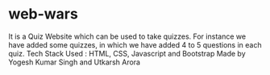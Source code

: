 # web-wars
It is a Quiz Website which can be used to take quizzes.
For instance we have added some quizzes, in which we have added 4 to 5 questions in each quiz.
Tech Stack Used : HTML, CSS, Javascript and Bootstrap
Made by Yogesh Kumar Singh and Utkarsh Arora
